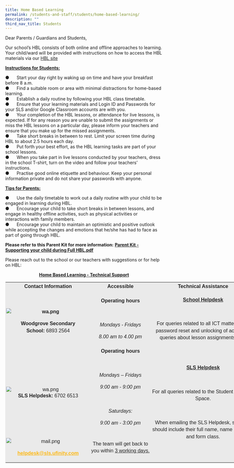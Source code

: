 ```yaml
---
title: Home Based Learning
permalink: /students-and-staff/students/home-based-learning/
description: ""
third_nav_title: Students
---
```

Dear Parents / Guardians and Students,

Our school’s HBL consists of both online and offline approaches to learning. Your child/ward will be provided with instructions on how to access the HBL materials via our&nbsp;[HBL site](https://go.gov.sg/wgshbl-site)

**<u>Instructions for Students:</u>**  

●&nbsp;&nbsp;&nbsp;&nbsp;&nbsp;&nbsp;Start your day right by waking up on time and have your breakfast before 8 a.m. <br>
●&nbsp;&nbsp;&nbsp;&nbsp;&nbsp;&nbsp;Find a suitable room or area with minimal distractions for home-based learning. <br>
●&nbsp;&nbsp;&nbsp;&nbsp;&nbsp;&nbsp;Establish a daily routine by following your HBL class timetable. <br>
●&nbsp;&nbsp;&nbsp;&nbsp;&nbsp;&nbsp;Ensure that your learning materials and Login ID and Passwords for your SLS and/or Google Classroom accounts are with you. <br>
●&nbsp;&nbsp;&nbsp;&nbsp;&nbsp;&nbsp;Your completion of the HBL lessons, or attendance for live lessons, is expected. If for any reason you are unable to submit the assignments or miss the HBL lessons on a particular day, please inform your teachers and ensure that you make up for the missed assignments. <br>
●&nbsp;&nbsp;&nbsp;&nbsp;&nbsp;&nbsp;Take short breaks in between to rest. Limit your screen time during HBL to about 2.5 hours each day. <br>
●&nbsp;&nbsp;&nbsp;&nbsp;&nbsp;&nbsp;Put forth your best effort, as the HBL learning tasks are part of your school lessons. <br>
●&nbsp;&nbsp;&nbsp;&nbsp;&nbsp;&nbsp;When you take part in live lessons conducted by your teachers, dress in the school T-shirt, turn on the video and follow your teachers’ instructions. <br>
●&nbsp;&nbsp;&nbsp;&nbsp;&nbsp;&nbsp;Practise good online etiquette and behaviour. Keep your personal information private and do not share your passwords with anyone.

**<u>Tips for Parents:</u>**

●&nbsp;&nbsp;&nbsp;&nbsp;&nbsp;&nbsp;Use the daily timetable to work out a daily routine with your child to be engaged in learning during HBL. <br>
●&nbsp;&nbsp;&nbsp;&nbsp;&nbsp;&nbsp;Encourage your child to take short breaks in between lessons, and engage in healthy offline activities, such as physical activities or interactions with family members. <br>
●&nbsp;&nbsp;&nbsp;&nbsp;&nbsp;&nbsp;Encourage your child to maintain an optimistic and positive outlook while accepting the changes and emotions that he/she has had to face as part of going through HBL.

**Please refer to this Parent Kit for more information:**&nbsp;[**Parent Kit - Supporting your child during Full HBL.pdf**](/files/Parent%20Kit%20-%20Supporting%20your%20child%20during%20Full%20HBL.pdf)

  

Please reach out to the school or our teachers with suggestions or for help on HBL:

<p style="text-align:center;"><u><strong>Home Based Learning - Technical Support</strong></u></p>

<table style="margin: 0px 10px 0px 0px; outline: 0px; padding: 0px; float: left; border: 1px solid rgb(234, 234, 234); color: rgb(0, 0, 0); font-family: Poppins, sans-serif; font-size: 16px; font-style: normal; font-variant-ligatures: normal; font-variant-caps: normal; font-weight: 400; letter-spacing: normal; orphans: 2; text-align: left; text-transform: none; white-space: normal; widows: 2; word-spacing: 0px; -webkit-text-stroke-width: 0px; background-color: rgb(255, 255, 255); text-decoration-thickness: initial; text-decoration-style: initial; text-decoration-color: initial; width: 856px;" width="641" class="ive_eobj_left iveo_table ives_tab_1"><tbody style="margin: 0px; outline: 0px; padding: 0px;" class=""><tr style="margin: 0px; outline: 0px; padding: 0px;" class=""><td style="margin: 0px; outline: 0px; padding: 2px; text-align: center; background-color: rgb(234, 234, 234); color: rgb(34, 34, 34); width: 247px;" class="" width="268"><p style="margin: 0px 0px 1em; outline: 0px; padding: 0px; line-height: 22.4px;" align="center" class=""><b style="margin: 0px; outline: 0px; padding: 0px;" class=""><span style="margin: 0px; outline: 0px; padding: 0px;" class="">Contact Information</span></b><span style="margin: 0px; outline: 0px; padding: 0px;" class=""></span></p></td><td style="margin: 0px; outline: 0px; padding: 2px; text-align: center; background-color: rgb(234, 234, 234); color: rgb(34, 34, 34); width: 187px;" class="" width="160"><p style="margin: 0px 0px 1em; outline: 0px; padding: 0px; line-height: 22.4px;" align="center" class=""><b style="margin: 0px; outline: 0px; padding: 0px;" class=""><span style="margin: 0px; outline: 0px; padding: 0px;" class="">Accessible</span></b><span style="margin: 0px; outline: 0px; padding: 0px;" class=""></span></p></td><td style="margin: 0px; outline: 0px; padding: 2px; text-align: center; background-color: rgb(234, 234, 234); color: rgb(34, 34, 34); width: 334px;" class="" width="195"><p style="margin: 0px 0px 1em; outline: 0px; padding: 0px; line-height: 22.4px;" align="center" class=""><b style="margin: 0px; outline: 0px; padding: 0px;" class=""><span style="margin: 0px; outline: 0px; padding: 0px;" class="">Technical Assistance</span></b><span style="margin: 0px; outline: 0px; padding: 0px;" class=""></span></p></td></tr><tr style="margin: 0px; outline: 0px; padding: 0px;" class=""><td style="margin: 0px; outline: 0px; padding: 2px; text-align: center; background-color: rgb(234, 234, 234); color: rgb(34, 34, 34);" class="" width="268"><p style="margin: 0px 0px 1em; outline: 0px; padding: 0px; line-height: 22.4px;" align="center" class=""></p><p style="margin: 0px 0px 1em; outline: 0px; padding: 0px; line-height: 22.4px;" align="center" class=""><b style="margin: 0px; outline: 0px; padding: 0px;" class=""><span style="margin: 0px; outline: 0px; padding: 0px;" class=""><img style="margin: auto; outline: none; padding: 0px; border: none; clear: both; display: block;" class="ive_eobj_center" alt="wa.png" src="https://woodgrovesec.moe.edu.sg/qql/slot/u609/wa.png"></span></b></p><p style="margin: 0px 0px 1em; outline: 0px; padding: 0px; line-height: 22.4px;" align="center" class=""><b style="margin: 0px; outline: 0px; padding: 0px;" class=""><span style="margin: 0px; outline: 0px; padding: 0px;" class="">Woodgrove Secondary School:</span></b><span style="margin: 0px; outline: 0px; padding: 0px;" class="">&nbsp;6893 2564</span></p></td><td style="margin: 0px; outline: 0px; padding: 2px; text-align: center; background-color: rgb(234, 234, 234); color: rgb(34, 34, 34);" class="" width="160"><p style="margin: 0px 0px 1em; outline: 0px; padding: 0px; line-height: 22.4px;" align="center" class=""><b style="margin: 0px; outline: 0px; padding: 0px;" class=""><span style="margin: 0px; outline: 0px; padding: 0px;" class="">Operating hours</span></b><span style="margin: 0px; outline: 0px; padding: 0px;" class=""></span></p><p style="margin: 0px 0px 1em; outline: 0px; padding: 0px; line-height: 22.4px;" align="center" class=""><span style="margin: 0px; outline: 0px; padding: 0px;" class="">&nbsp;</span></p><p style="margin: 0px 0px 1em; outline: 0px; padding: 0px; line-height: 22.4px;" align="center" class=""><i style="margin: 0px; outline: 0px; padding: 0px;" class=""><span style="margin: 0px; outline: 0px; padding: 0px;" class="">Mondays - Fridays</span></i><span style="margin: 0px; outline: 0px; padding: 0px;" class=""></span></p><p style="margin: 0px 0px 1em; outline: 0px; padding: 0px; line-height: 22.4px;" align="center" class=""><i style="margin: 0px; outline: 0px; padding: 0px;" class=""><span style="margin: 0px; outline: 0px; padding: 0px;" class="">8.00 am to 4.00 pm</span></i><span style="margin: 0px; outline: 0px; padding: 0px;" class=""></span></p><p style="margin: 0px 0px 1em; outline: 0px; padding: 0px; line-height: 22.4px;" class=""><span style="margin: 0px; outline: 0px; padding: 0px;" class=""></span></p></td><td style="margin: 0px; outline: 0px; padding: 2px; text-align: center; background-color: rgb(234, 234, 234); color: rgb(34, 34, 34);" class="" width="195"><p style="margin: 0px 0px 1em; outline: 0px; padding: 0px; line-height: 22.4px;" align="center" class=""><b style="margin: 0px; outline: 0px; padding: 0px;" class=""><u style="margin: 0px; outline: 0px; padding: 0px;" class=""><span style="margin: 0px; outline: 0px; padding: 0px;" class="">School Helpdesk</span></u></b><span style="margin: 0px; outline: 0px; padding: 0px;" class=""></span></p><p style="margin: 0px 0px 1em; outline: 0px; padding: 0px; line-height: 22.4px;" class=""><span style="margin: 0px; outline: 0px; padding: 0px;" class="">&nbsp;</span><span style="margin: 0px; outline: 0px; padding: 0px;" class=""></span></p><p style="margin: 0px 0px 1em; outline: 0px; padding: 0px; line-height: 22.4px;" class=""><span style="margin: 0px; outline: 0px; padding: 0px;" class="">For queries related to all ICT matters (e.g. password reset and unlocking of accounts, queries about lesson assignments etc.)</span><span style="margin: 0px; outline: 0px; padding: 0px;" class=""></span></p></td></tr><tr style="margin: 0px; outline: 0px; padding: 0px;" class=""><td style="margin: 0px; outline: 0px; padding: 2px; text-align: center; background-color: rgb(234, 234, 234); color: rgb(34, 34, 34);" class="" width="268"><p style="margin: 0px 0px 1em; outline: 0px; padding: 0px; line-height: 22.4px;" align="center" class=""><b style="margin: 0px; outline: 0px; padding: 0px;" class=""><span style="margin: 0px; outline: 0px; padding: 0px;" class="">&nbsp;</span></b><b style="margin: 0px; outline: 0px; padding: 0px;" class=""><span style="margin: 0px; outline: 0px; padding: 0px;" class=""></span></b></p><img style="margin: auto; outline: none; padding: 0px; border: none; clear: both; display: block;" class="ive_eobj_center" alt="wa.png" src="https://woodgrovesec.moe.edu.sg/qql/slot/u609/wa.png"><p style="margin: 0px 0px 1em; outline: 0px; padding: 0px; line-height: 22.4px;" align="center" class=""><b style="margin: 0px; outline: 0px; padding: 0px;" class=""><span style="margin: 0px; outline: 0px; padding: 0px;" class="">SLS Helpdesk:</span></b><span style="margin: 0px; outline: 0px; padding: 0px;" class="">&nbsp;6702 6513</span><span style="margin: 0px; outline: 0px; padding: 0px;" class=""></span></p></td><td style="margin: 0px; outline: 0px; padding: 2px; text-align: center; background-color: rgb(234, 234, 234); color: rgb(34, 34, 34);" class="" width="160"><p style="margin: 0px 0px 1em; outline: 0px; padding: 0px; line-height: 22.4px;" align="center" class=""><b style="margin: 0px; outline: 0px; padding: 0px;" class=""><span style="margin: 0px; outline: 0px; padding: 0px;" class="">Operating hours</span></b><span style="margin: 0px; outline: 0px; padding: 0px;" class=""></span></p><p style="margin: 0px 0px 1em; outline: 0px; padding: 0px; line-height: 22.4px;" align="center" class=""><span style="margin: 0px; outline: 0px; padding: 0px;" class="">&nbsp;</span></p><p style="margin: 0px 0px 1em; outline: 0px; padding: 0px; line-height: 22.4px;" align="center" class=""><i style="margin: 0px; outline: 0px; padding: 0px;" class=""><span style="margin: 0px; outline: 0px; padding: 0px;" class="">Mondays – Fridays</span></i><span style="margin: 0px; outline: 0px; padding: 0px;" class=""></span></p><p style="margin: 0px 0px 1em; outline: 0px; padding: 0px; line-height: 22.4px;" align="center" class=""><i style="margin: 0px; outline: 0px; padding: 0px;" class=""><span style="margin: 0px; outline: 0px; padding: 0px;" class="">9:00 am - 9:00 pm</span></i><span style="margin: 0px; outline: 0px; padding: 0px;" class=""></span></p><p style="margin: 0px 0px 1em; outline: 0px; padding: 0px; line-height: 22.4px;" align="center" class=""><i style="margin: 0px; outline: 0px; padding: 0px;" class=""><span style="margin: 0px; outline: 0px; padding: 0px;" class="">&nbsp;</span></i><span style="margin: 0px; outline: 0px; padding: 0px;" class=""></span></p><p style="margin: 0px 0px 1em; outline: 0px; padding: 0px; line-height: 22.4px;" align="center" class=""><i style="margin: 0px; outline: 0px; padding: 0px;" class=""><span style="margin: 0px; outline: 0px; padding: 0px;" class="">Saturdays:</span></i><span style="margin: 0px; outline: 0px; padding: 0px;" class=""></span></p><p style="margin: 0px 0px 1em; outline: 0px; padding: 0px; line-height: 22.4px;" align="center" class=""><i style="margin: 0px; outline: 0px; padding: 0px;" class=""><span style="margin: 0px; outline: 0px; padding: 0px;" class="">9:00 am - 3:00 pm</span></i><span style="margin: 0px; outline: 0px; padding: 0px;" class=""></span></p><p style="margin: 0px 0px 1em; outline: 0px; padding: 0px; line-height: 22.4px;" class=""><span style="margin: 0px; outline: 0px; padding: 0px;" class=""></span></p></td><td style="margin: 0px; outline: 0px; padding: 2px; text-align: center; background-color: rgb(234, 234, 234); color: rgb(34, 34, 34);" class="" rowspan="2" width="195"><p style="margin: 0px 0px 1em; outline: 0px; padding: 0px; line-height: 22.4px;" align="center" class=""><b style="margin: 0px; outline: 0px; padding: 0px;" class=""><u style="margin: 0px; outline: 0px; padding: 0px;" class=""><span style="margin: 0px; outline: 0px; padding: 0px;" class=""><span style="margin: 0px; outline: 0px; padding: 0px;"></span>SLS Helpdesk</span></u></b><span style="margin: 0px; outline: 0px; padding: 0px;" class=""></span></p><p style="margin: 0px 0px 1em; outline: 0px; padding: 0px; line-height: 22.4px;" class=""><span style="margin: 0px; outline: 0px; padding: 0px;" class="">&nbsp;</span><span style="margin: 0px; outline: 0px; padding: 0px;" class=""></span></p><p style="margin: 0px 0px 1em; outline: 0px; padding: 0px; line-height: 22.4px;" class=""><span style="margin: 0px; outline: 0px; padding: 0px;" class="">For all queries related to the Student Learning Space.</span><span style="margin: 0px; outline: 0px; padding: 0px;" class=""></span></p><p style="margin: 0px 0px 1em; outline: 0px; padding: 0px; line-height: 22.4px;" class=""><span style="margin: 0px; outline: 0px; padding: 0px;" class="">&nbsp;</span><span style="margin: 0px; outline: 0px; padding: 0px;" class=""></span></p><p style="margin: 0px 0px 1em; outline: 0px; padding: 0px; line-height: 22.4px;" class=""><span style="margin: 0px; outline: 0px; padding: 0px;" class="">When emailing the SLS Helpdesk, students should include their full name, name of school and form class.</span><span style="margin: 0px; outline: 0px; padding: 0px;" class=""></span></p></td></tr><tr style="margin: 0px; outline: 0px; padding: 0px;" class=""><td style="margin: 0px; outline: 0px; padding: 2px; text-align: center; background-color: rgb(234, 234, 234); color: rgb(34, 34, 34);" class="" width="268"><p style="margin: 0px 0px 1em; outline: 0px; padding: 0px; line-height: 22.4px;" align="center" class=""><span style="margin: 0px; outline: 0px; padding: 0px;" class=""></span></p><p style="margin: 0px 0px 1em; outline: 0px; padding: 0px; line-height: 22.4px;" align="center" class=""><span style="margin: 0px; outline: 0px; padding: 0px;" class=""></span></p><p style="margin: 0px 0px 1em; outline: 0px; padding: 0px; line-height: 22.4px;" align="center" class=""><img style="margin: auto; outline: none; padding: 0px; border: none; clear: both; display: block;" class="ive_eobj_center" alt="mail.png" src="https://woodgrovesec.moe.edu.sg/qql/slot/u609/mail.png"></p><p style="margin: 0px 0px 1em; outline: 0px; padding: 0px; line-height: 22.4px;" align="center" class=""><a style="margin: 0px; outline: 0px; padding: 0px; color: rgb(253, 184, 19); font-weight: 500; text-decoration: underline;" class="" href="mailto:helpdesk@sls.ufinity.com"><b style="margin: 0px; outline: 0px; padding: 0px;" class=""><span style="margin: 0px; outline: 0px; padding: 0px;" class="">helpdesk@sls.ufinity.com</span></b></a><span style="margin: 0px; outline: 0px; padding: 0px;" class=""></span></p><p style="margin: 0px 0px 1em; outline: 0px; padding: 0px; line-height: 22.4px;" align="center" class=""><span style="margin: 0px; outline: 0px; padding: 0px;" class=""></span></p></td><td style="margin: 0px; outline: 0px; padding: 2px; text-align: center; background-color: rgb(234, 234, 234); color: rgb(34, 34, 34);" class="" width="160"><p style="margin: 0px 0px 1em; outline: 0px; padding: 0px; line-height: 22.4px;" align="center" class=""><span style="margin: 0px; outline: 0px; padding: 0px;" class=""></span></p><p style="margin: 0px 0px 1em; outline: 0px; padding: 0px; line-height: 22.4px;" class=""><span style="margin: 0px; outline: 0px; padding: 0px;" class=""></span></p><p style="margin: 0px 0px 1em; outline: 0px; padding: 0px; line-height: 22.4px;" class=""><span style="margin: 0px; outline: 0px; padding: 0px;" class="">The team will get back to you within&nbsp;<u style="margin: 0px; outline: 0px; padding: 0px;" class="">3 working days.</u></span></p></td></tr></tbody></table>